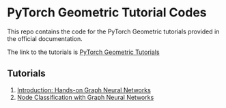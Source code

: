 # PyTorch Geometric Tutorial Codes

This repo contains the code for the PyTorch Geometric tutorials provided in the official documentation.

The link to the tutorials is [PyTorch Geometric Tutorials](https://pytorch-geometric.readthedocs.io/en/2.6.1/get_started/colabs.html)

## Tutorials

1. [Introduction: Hands-on Graph Neural Networks](./introduction/)
2. [Node Classification with Graph Neural Networks](./node_classification/)

